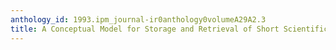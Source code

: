 ```yaml
---
anthology_id: 1993.ipm_journal-ir0anthology0volumeA29A2.3
title: A Conceptual Model for Storage and Retrieval of Short Scientific Texts
---
```

